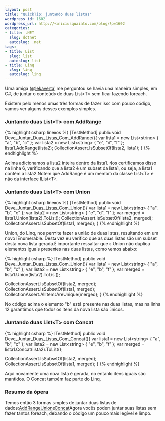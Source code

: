 ```yaml
---
layout: post
title: "QuickTip: juntando duas listas"
wordpress_id: 1602
wordpress_url: http://viniciusquaiato.com/blog/?p=1602
categories:
- title: .NET
  slug: dotnet
  autoslug: .net
tags:
- title: List
  slug: list
  autoslug: list
- title: Linq
  slug: linq
  autoslug: linq
---
```

Uma amiga ([@lekaverta](http://twitter.com/lekaverta)) me perguntou se havia uma maneira simples, em C#, de juntar o conteúdo de duas List&lt;T&gt; sem ficar fazendo foreach.

Existem pelo menos umas três formas de fazer isso com pouco código, vamos ver alguns desses exemplos simples.

### Juntando duas List&lt;T&gt; com AddRange

{% highlight csharp linenos %}
[TestMethod]
public void Deve_Juntar_Duas_Listas_Com_AddRange(){
  var lista1 = new List&lt;string&gt; { "a", "b", "c" };
  var lista2 = new List&lt;string&gt; { "e", "d", "f" };
  lista1.AddRange(lista2);
  CollectionAssert.IsSubsetOf(lista2, lista1);
}
{% endhighlight %}

Acima adicionamos a lista2 inteira dentro da lista1. Nos certificamos disso na linha 6, verificando que a lista2 é um subset da lista1, ou seja, a lista1 contém a lista2.Notem que AddRange é um membro da classe List&lt;T&gt; e não da interface IList&lt;T&gt;.

### Juntando duas List&lt;T&gt; com Union

{% highlight csharp linenos %}
[TestMethod]
public void Deve_Juntar_Duas_Listas_Com_Union(){
  var lista1 = new List&lt;string&gt; { "a", "b", "c" };
  var lista2 = new List&lt;string&gt; { "e", "d", "f" };
  var merged = lista1.Union(lista2).ToList();
  CollectionAssert.IsSubsetOf(lista2, merged);
  CollectionAssert.IsSubsetOf(lista1, merged);
}
{% endhighlight %}

Union, do Linq, nos permite fazer a união de duas listas, resultando em um novo IEnumerable. Desta vez eu verifico que as duas listas são um subset desta nova lista gerada.É importante ressaltar que o Union não duplica elementos iguais presentes nas duas listas, como vemos abaixo:

{% highlight csharp %}
[TestMethod]
public void Deve_Juntar_Duas_Listas_Com_Union(){
  var lista1 = new List&lt;string&gt; { "a", "b", "c" };
  var lista2 = new List&lt;string&gt; { "e", "b", "f" };
  var merged = lista1.Union(lista2).ToList();

  CollectionAssert.IsSubsetOf(lista2, merged);
  CollectionAssert.IsSubsetOf(lista1, merged);
  CollectionAssert.AllItemsAreUnique(merged);
}
{% endhighlight %}

No código acima o elemento "b" está presente nas duas listas, mas na linha 12 garantimos que todos os itens da nova lista são únicos.

### Juntando duas List&lt;T&gt; com Concat

{% highlight csharp %}
[TestMethod]
public void Deve_Juntar_Duas_Listas_Com_Concat(){
  var lista1 = new List&lt;string&gt; { "a", "b", "c" };
  var lista2 = new List&lt;string&gt; { "e", "b", "f" };
  var merged = lista1.Concat(lista2).ToList();

  CollectionAssert.IsSubsetOf(lista2, merged);
  CollectionAssert.IsSubsetOf(lista1, merged);
}
{% endhighlight %}

Aqui novamente uma nova lista é gerada, no entanto itens iguais são mantidos. O Concat também faz parte do Linq.

### Resumo da ópera
Temos então 3 formas simples de juntar duas listas de dados:[AddRange](http://msdn.microsoft.com/en-us/library/z883w3dc.aspx)[Union](http://msdn.microsoft.com/en-us/library/bb341731.aspx)e[Concat](http://msdn.microsoft.com/en-us/library/bb302894.aspx)Agora vocês podem juntar suas listas sem fazer tantos foreach, deixando o código um pouco mais legível e limpo.
